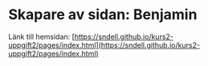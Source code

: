 # Skapare av sidan: Benjamin
Länk till hemsidan: [https://sndell.github.io/kurs2-uppgift2/pages/index.html](https://sndell.github.io/kurs2-uppgift2/pages/index.html)
